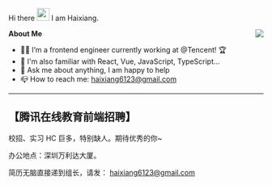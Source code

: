 Hi there <img src="https://media.giphy.com/media/hvRJCLFzcasrR4ia7z/giphy.gif" width="25px"> I am Haixiang.

<img align="right" src="https://github-readme-stats.vercel.app/api?username=haixiang6123&show_icons=true&hide_border=true&theme=vue-dark" />

**About Me**

- 🧑‍💻  I’m a frontend engineer currently working at @Tencent! 🏆
- 👑  I'm also familiar with React, Vue, JavaScript, TypeScript...
- 🧐  Ask me about anything, I am happy to help
- 📪  How to reach me: haixiang6123@gmail.com

---

## 【腾讯在线教育前端招聘】

校招、实习 HC 巨多，特别缺人。期待优秀的你~

办公地点：深圳万利达大厦。

简历无脑直接递到组长，请发： haixiang6123@gmail.com

